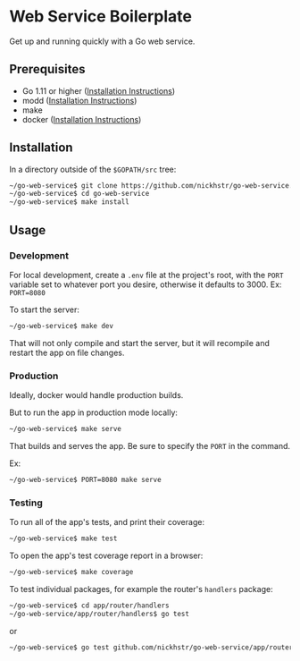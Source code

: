 # Web Service Boilerplate
Get up and running quickly with a Go web service.

## Prerequisites
- Go 1.11 or higher ([Installation Instructions](www.google.com))
- modd ([Installation Instructions](https://github.com/cortesi/modd/issues/57))
- make
- docker ([Installation Instructions](https://www.docker.com/get-started))

## Installation

In a directory outside of the `$GOPATH/src` tree:

```sh
~/go-web-service$ git clone https://github.com/nickhstr/go-web-service.git
~/go-web-service$ cd go-web-service
~/go-web-service$ make install
```

## Usage

### Development

For local development, create a `.env` file at the project's root, with the `PORT` variable set to whatever port you desire, otherwise it defaults to 3000. Ex: `PORT=8080`

To start the server:

```sh
~/go-web-service$ make dev
```

That will not only compile and start the server, but it will recompile and restart the app on file changes.

### Production

Ideally, docker would handle production builds.

But to run the app in production mode locally:

```sh
~/go-web-service$ make serve
```

That builds and serves the app. Be sure to specify the `PORT` in the command.

Ex:

```sh
~/go-web-service$ PORT=8080 make serve
```

### Testing

To run all of the app's tests, and print their coverage:

```sh
~/go-web-service$ make test
```

To open the app's test coverage report in a browser:

```sh
~/go-web-service$ make coverage
```

To test individual packages, for example the router's `handlers` package:

```sh
~/go-web-service$ cd app/router/handlers
~/go-web-service/app/router/handlers$ go test
```

or

```sh
~/go-web-service$ go test github.com/nickhstr/go-web-service/app/router/handlers
```
